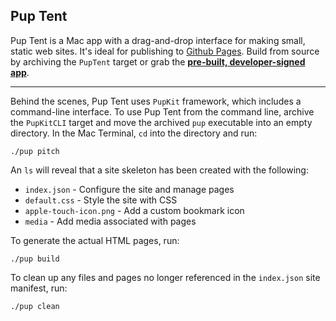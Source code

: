 Pup Tent
----

Pup Tent is a Mac app with a drag-and-drop interface for making small, static web sites. It's ideal for publishing to [Github Pages](https://pages.github.com). Build from source by archiving the `PupTent` target or grab the **[pre-built, developer-signed app](PupTent.zip)**.

----

Behind the scenes, Pup Tent uses `PupKit` framework, which includes a command-line interface. To use Pup Tent from the command line, archive the `PupKitCLI` target and move the archived `pup` executable into an empty directory. In the Mac Terminal, `cd` into the directory and run:

`./pup pitch`

An `ls` will reveal that a site skeleton has been created with the following:

* `index.json` - Configure the site and manage pages
* `default.css` - Style the site with CSS
* `apple-touch-icon.png` - Add a custom bookmark icon
* `media` - Add media associated with pages

To generate the actual HTML pages, run:

`./pup build`

To clean up any files and pages no longer referenced in the `index.json` site manifest, run:

`./pup clean`
